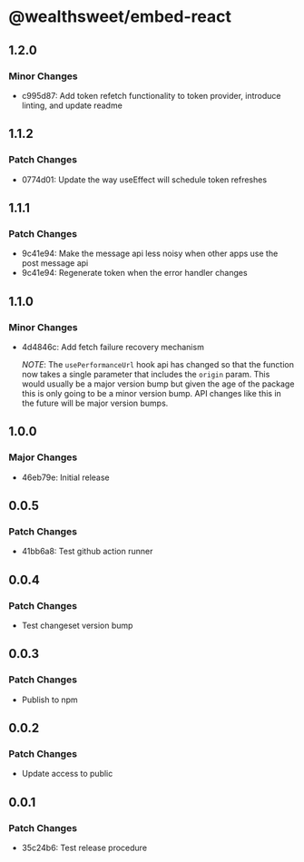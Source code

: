 # @wealthsweet/embed-react

## 1.2.0

### Minor Changes

- c995d87: Add token refetch functionality to token provider, introduce linting, and update readme

## 1.1.2

### Patch Changes

- 0774d01: Update the way useEffect will schedule token refreshes

## 1.1.1

### Patch Changes

- 9c41e94: Make the message api less noisy when other apps use the post message api
- 9c41e94: Regenerate token when the error handler changes

## 1.1.0

### Minor Changes

- 4d4846c: Add fetch failure recovery mechanism

  _NOTE_: The `usePerformanceUrl` hook api has changed so that the function now takes a single parameter that includes the `origin` param.
  This would usually be a major version bump but given the age of the package this is only going to be a minor version bump.
  API changes like this in the future will be major version bumps.

## 1.0.0

### Major Changes

- 46eb79e: Initial release

## 0.0.5

### Patch Changes

- 41bb6a8: Test github action runner

## 0.0.4

### Patch Changes

- Test changeset version bump

## 0.0.3

### Patch Changes

- Publish to npm

## 0.0.2

### Patch Changes

- Update access to public

## 0.0.1

### Patch Changes

- 35c24b6: Test release procedure

